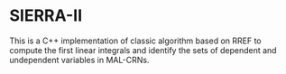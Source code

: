 # SIERRA-II
This is a C++  implementation of classic algorithm based on RREF to compute the first linear integrals and identify the sets 
of dependent and undependent variables in MAL-CRNs.
